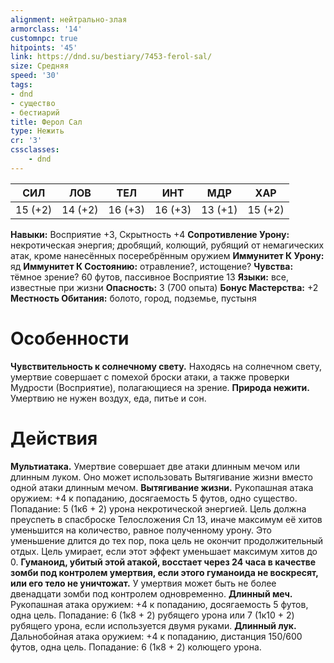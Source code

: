 ```yaml
---
alignment: нейтрально-злая
armorclass: '14'
customnpc: true
hitpoints: '45'
link: https://dnd.su/bestiary/7453-ferol-sal/
size: Средняя
speed: '30'
tags:
- dnd
- существо
- бестиарий
title: Ферол Сал
type: Нежить
cr: '3'
cssclasses:
    - dnd
---
```



| СИЛ | ЛОВ | ТЕЛ | ИНТ | МДР | ХАР |
|---|---|---|---|---|---|
| 15 (+2) | 14 (+2) | 16 (+3) | 16 (+3) | 13 (+1) | 15 (+2) |
**Навыки:** Восприятие +3, Скрытность +4
**Сопротивление Урону:** некротическая энергия; дробящий, колющий, рубящий от немагических атак, кроме нанесённых посеребрённым оружием
**Иммунитет К Урону:** яд
**Иммунитет К Состоянию:** отравление?, истощение?
**Чувства:** тёмное зрение? 60 футов, пассивное Восприятие 13
**Языки:** все, известные при жизни
**Опасность:** 3 (700 опыта)
**Бонус Мастерства:** +2
**Местность Обитания:** болото, город, подземье, пустыня


# Особенности
**Чувствительность к солнечному свету.** Находясь на солнечном свету, умертвие совершает с помехой броски атаки, а также проверки Мудрости (Восприятие), полагающиеся на зрение.
**Природа нежити.** Умертвию не нужен воздух, еда, питье и сон.


# Действия
**Мультиатака.** Умертвие совершает две атаки длинным мечом или длинным луком. Оно может использовать Вытягивание жизни вместо одной атаки длинным мечом.
**Вытягивание жизни.** Рукопашная атака оружием: +4 к попаданию, досягаемость 5 футов, одно существо. Попадание: 5 (1к6 + 2) урона некротической энергией. Цель должна преуспеть в спасброске Телосложения Сл 13, иначе максимум её хитов уменьшится на количество, равное полученному урону. Это уменьшение длится до тех пор, пока цель не окончит продолжительный отдых. Цель умирает, если этот эффект уменьшает максимум хитов до 0.
**Гуманоид, убитый этой атакой, восстает через 24 часа в качестве зомби под контролем умертвия, если этого гуманоида не воскресят, или его тело не уничтожат.** У умертвия может быть не более двенадцати зомби под контролем одновременно.
**Длинный меч.** Рукопашная атака оружием: +4 к попаданию, досягаемость 5 футов, одна цель. Попадание: 6 (1к8 + 2) рубящего урона или 7 (1к10 + 2) рубящего урона, если используется двумя руками.
**Длинный лук.** Дальнобойная атака оружием: +4 к попаданию, дистанция 150/600 футов, одна цель. Попадание: 6 (1к8 + 2) колющего урона.